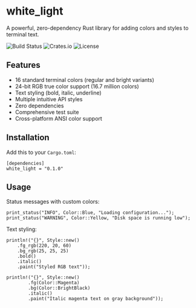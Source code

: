 # white_light

A powerful, zero-dependency Rust library for adding colors and styles to terminal text.

![Build Status](https://img.shields.io/badge/build-passing-brightgreen)
![Crates.io](https://img.shields.io/badge/crates.io-v0.1.0-blue)
![License](https://img.shields.io/badge/license-MIT-blue)

## Features

- 16 standard terminal colors (regular and bright variants)
- 24-bit RGB true color support (16.7 million colors)
- Text styling (bold, italic, underline)
- Multiple intuitive API styles
- Zero dependencies
- Comprehensive test suite
- Cross-platform ANSI color support

## Installation

Add this to your `Cargo.toml`:

```
[dependencies]
white_light = "0.1.0"
```


## Usage

Status messages with custom colors:

```
print_status("INFO", Color::Blue, "Loading configuration...");
print_status("WARNING", Color::Yellow, "Disk space is running low");
```

Text styling:

```
println!("{}", Style::new()
    .fg_rgb(220, 20, 60)  
    .bg_rgb(25, 25, 25)   
    .bold()
    .italic()
    .paint("Styled RGB text"));

println!("{}", Style::new()
        .fg(Color::Magenta)
        .bg(Color::BrightBlack)
        .italic()
        .paint("Italic magenta text on gray background"));
```